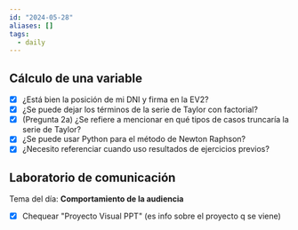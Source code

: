 ```yaml
---
id: "2024-05-28"
aliases: []
tags:
  - daily
---
```


## Cálculo de una variable

- [x] ¿Está bien la posición de mi DNI y firma en la EV2?
- [x] ¿Se puede dejar los términos de la serie de Taylor con factorial?
- [x] (Pregunta 2a) ¿Se refiere a mencionar en qué tipos de casos truncaría la serie de Taylor?
- [x] ¿Se puede usar Python para el método de Newton Raphson?
- [x] ¿Necesito referenciar cuando uso resultados de ejercicios previos?

## Laboratorio de comunicación

Tema del día: **Comportamiento de la audiencia**

- [x] Chequear "Proyecto Visual PPT" (es info sobre el proyecto q se viene)
